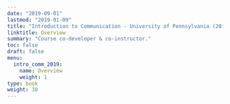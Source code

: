 ```yaml
---
date: "2019-09-01"
lastmod: "2019-01-09"
title: "Introduction to Communication - University of Pennsylvania (2019)"
linktitle: Overview
summary: "Course co-developer & co-instructor."
toc: false
draft: false
menu:
  intro_comm_2019:
    name: Overview
    weight: 1
type: book
weight: 30
---
```


